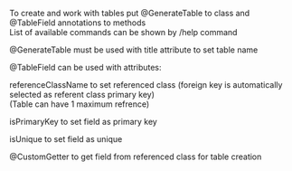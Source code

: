 To create and work with tables put @GenerateTable to class and @TableField annotations to methods  
List of available commands can be shown by /help command  

@GenerateTable must be used with title attribute to set table name    

@TableField can be used with attributes:  

referenceClassName to set referenced class (foreign key is automatically selected as referent class primary key)  
(Table can have 1 maximum refrence)  

isPrimaryKey to set field as primary key  

isUnique to set field as unique  

@CustomGetter to get field from referenced class for table creation
